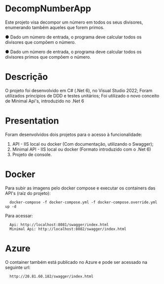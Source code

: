 # DecompNumberApp

Este projeto visa decompor um número em todos os seus divisores, enumerando também aqueles que forem primos.

● Dado um número de entrada, o programa deve calcular todos os divisores que compõem o número.

● Dado um número de entrada, o programa deve calcular todos os divisores primos que compõem o número.

# Descrição

O projeto foi desenvolvido em C# (.Net 6), no Visual Studio 2022;
Foram utilizados princípios de DDD e testes unitários;
Foi utilizado o novo conceito de Minimal Api's, introduzido no .Net 6

# Presentation

Foram desenvolvidos dois projetos para o acesso à funcionalidade:  

1. API - IIS local ou docker (Com documentação, utilizando o Swagger);
2. Minimal API - IIS local ou docker (Formato introduzido com o .Net 6)
3. Projeto de console.

# Docker

Para subir as imagens pelo docker compose e executar os containers das API's (raíz do projeto):

```
  docker-compose -f docker-compose.yml -f docker-compose.override.yml up -d 
```

Para acessar:

```
  Api: http://localhost:8081/swagger/index.html
  Minimal Api: http://localhost:8082/swagger/index.html
```

# Azure

O container também está publicado no Azure e pode ser acessado na seguinte url:

```
  http://20.81.60.182/swagger/index.html
```
